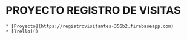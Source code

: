 # PROYECTO REGISTRO DE VISITAS

    * [Proyecto](https://registrovisitantes-356b2.firebaseapp.com)
    * [Trello]()

